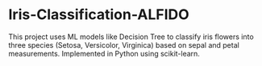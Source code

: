 # Iris-Classification-ALFIDO
This project uses ML models like Decision Tree to classify iris flowers into three species (Setosa, Versicolor, Virginica) based on sepal and petal measurements. Implemented in Python using scikit-learn.

